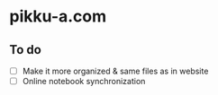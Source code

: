 # pikku-a.com

## To do
- [ ] Make it more organized & same files as in website
- [ ] Online notebook synchronization
